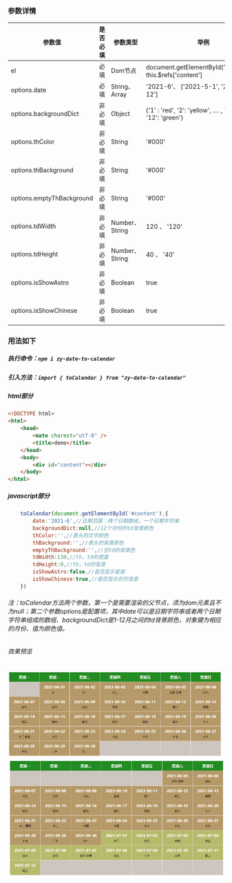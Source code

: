 ﻿### 参数详情
| 参数值  |  是否必填  | 参数类型 | 举例 |
| ---------|---- | -----| ------- |
| el   | 必填   |  Dom节点 | document.getElementById('#content')、this.$refs['content'] |
| options.date | 必填 | String、Array |  '2021-6'、 ['2021-5-1', '2021-6-12'] |
| options.backgroundDict | 非必填    |  Object  | {'1' : 'red', '2': 'yellow',  .... , '11': 'blue', '12': 'green'} |
| options.thColor   | 非必填   |  String | '#000' |
| options.thBackground | 非必填     |  String | '#000' |
| options.emptyThBackground  | 非必填    |  String | '#000' |
| options.tdWidth  | 非必填    |  Number、String | 120 、 '120' |
| options.tdHeight  | 非必填    |  Number、String | 40 、 '40' |
| options.isShowAstro  | 非必填    |  Boolean | true |
| options.isShowChinese | 非必填     |  Boolean | true |

### 用法如下
##### 执行命令：`npm i zy-date-to-calendar`

##### 引入方法：`import { toCalendar } from "zy-date-to-calendar"`
##### html部分
```html
<!DOCTYPE html>
<html>
    <head>
        <mate charest="utf-8" />
        <title>demo</title>
    </head>
    <body>
		<div id="content"></div>
    </body>
</html>
```
##### javascript部分
```javascript
    toCalendar(document.getElementById('#content'),{
        date:'2021-6',//日期范围：两个日期数组，一个日期字符串
        backgroundDict:null,//12个月份的td背景颜色
        thColor:'',//表头的文字颜色
        thBackground:'',//表头的背景颜色
        emptyThBackground:'',//空td的背景色
        tdWidth:130,//th，td的宽度
        tdHeight:0,//th，td的高度
        isShowAstro:false,//是否显示星座
        isShowChinese:true,//是否显示农历信息
    })

```
###### 注：toCalendar方法两个参数，第一个是需要渲染的父节点，须为dom元素且不为null；第二个参数options是配置项，其中date可以是日期字符串或者两个日期字符串组成的数组、backgroundDict是1-12月之间的td背景颜色，对象键为相应的月份、值为颜色值。

###### 效果预览
![Image text](https://raw.githubusercontent.com/please512/date_to_calendar/master/pic1.png)
![Image text](https://raw.githubusercontent.com/please512/date_to_calendar/master/pic2.png)